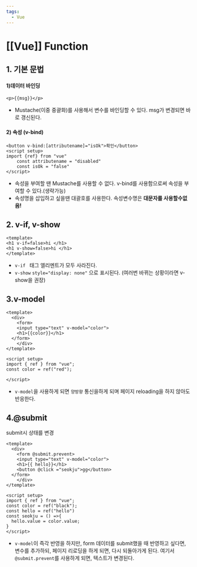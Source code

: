 ```yaml
---
tags:
  - Vue
---
```


# [[Vue]] Function



## 1. 기본 문법

####   1)데이터 바인딩

```vue
<p>{{msg}}</p>
```

- Mustache(이중 중괄화)를 사용해서 변수를 바인딩할 수 있다. msg가 변경되면 바로 갱신된다.

####   2) 속성 (v-bind)

```vue
<button v-bind:[attributename]="isOk">확인</button>
<script setup>
import {ref} from "vue"
    const attributename = "disabled"
    const isOk = "false"
</script>
```

- 속성을 부여할 땐 Mustache를 사용할 수 없다. v-bind를 사용함으로써 속성을 부여할 수 있다.(생략가능)
- 속성명을 삽입하고 싶을땐 대괄호를 사용한다. 속성변수명은 **대문자를 사용할수없음!**



## 2. v-if, v-show

```vue
<template>
<h1 v-if=false>hi </h1>
<h1 v-show=false>hi </h1>
</template>
```

- `v-if ` 태그 엘리멘트가 모두 사라진다.
- `v-show` `style="display: none"` 으로 표시된다.  (여러번 바뀌는 상황이라면 v-show을 권장)



## 3.v-model

```vue
<template>
  <div>
    <form>
    <input type="text" v-model="color">
    <h1>{{color}}</h1>
  </form>
    </div>
</template>

<script setup>
import { ref } from "vue";
const color = ref("red");

</script>
```

- `v-model`을 사용하게 되면 `양방향` 통신을하게 되며 페이지  reloading을 하지 않아도 반응한다.



## 4.@submit

submit시 상태를 변경

```vue
<template>
  <div>
    <form @submit.prevent>
    <input type="text" v-model="color">
    <h1>{{ hello}}</h1>
    <button @click ="seokju">gg</button>
  </form>
    </div>
</template>

<script setup>
import { ref } from "vue";
const color = ref("black");
const hello = ref("hello")
const seokju = () =>{
  hello.value = color.value;
}
</script>
```

- `v-model`이 즉각 반영을 하지만, form 데이터를 submit했을 때 반영하고 싶다면, 변수를 추가하되, 페이지 리로딩을 하게 되면, 다시 되돌아가게 된다. 여기서 `@submit.prevent`를 사용하게 되면, 텍스트가 변경된다.
